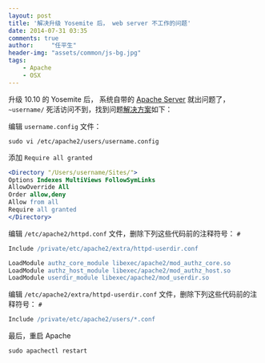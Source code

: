 ```yaml
---
layout: post
title: '解决升级 Yosemite 后， web server 不工作的问题'
date: 2014-07-31 03:35
comments: true
author:     "任平生"
header-img: "assets/common/js-bg.jpg"
tags:
    - Apache
    - OSX
---
```

升级 10.10 的 Yosemite 后， 系统自带的 [Apache Server](http://note.rpsh.net/posts/2013/11/27/osx-10-9-apache-server-php-mysql) 就出问题了， `~username/` 死活访问不到，找到问题[解决方案](http://coolestguidesontheplanet.com/get-apache-mysql-php-phpmyadmin-working-osx-10-10-yosemite/)如下：

编辑 `username.config` 文件：
```
sudo vi /etc/apache2/users/username.config
```
添加 `Require all granted`

```apache
<Directory "/Users/username/Sites/">
Options Indexes MultiViews FollowSymLinks
AllowOverride All
Order allow,deny
Allow from all
Require all granted
</Directory>
```

编辑 `/etc/apache2/httpd.conf` 文件，删除下列这些代码前的注释符号： `#`

```apache
Include /private/etc/apache2/extra/httpd-userdir.conf
```


```apache
LoadModule authz_core_module libexec/apache2/mod_authz_core.so
LoadModule authz_host_module libexec/apache2/mod_authz_host.so
LoadModule userdir_module libexec/apache2/mod_userdir.so
```

编辑 `/etc/apache2/extra/httpd-userdir.conf` 文件，删除下列这些代码前的注释符号： `#`

```apache
Include /private/etc/apache2/users/*.conf
```

最后，重启 Apache
```
sudo apachectl restart
```